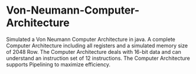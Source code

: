 # Von-Neumann-Computer-Architecture
Simulated a Von Neumann Computer Architecture in java. A complete Computer Architecture including all registers and a simulated memory size of 2048 Row. The Computer Architecture deals with 16-bit data and can understand an instruction set of 12 instructions. The Computer Architecture supports Pipelining to maximize efficiency.

